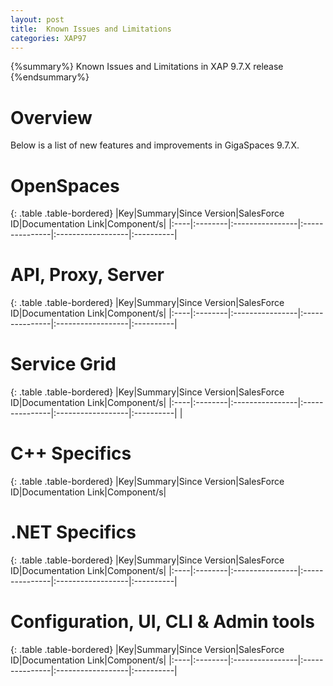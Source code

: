 ```yaml
---
layout: post
title:  Known Issues and Limitations
categories: XAP97
---
```


{%summary%} Known Issues and Limitations in XAP 9.7.X release {%endsummary%}

# Overview

Below is a list of new features and improvements in GigaSpaces 9.7.X.

# OpenSpaces

{: .table .table-bordered}
|Key|Summary|Since Version|SalesForce ID|Documentation Link|Component/s|
|:----|:--------|:----------------|:---------------|:------------------|:----------|


# API, Proxy, Server

{: .table .table-bordered}
|Key|Summary|Since Version|SalesForce ID|Documentation Link|Component/s|
|:----|:--------|:----------------|:---------------|:------------------|:----------|



# Service Grid

{: .table .table-bordered}
|Key|Summary|Since Version|SalesForce ID|Documentation Link|Component/s|
|:----|:--------|:----------------|:---------------|:------------------|:----------|
|
# C++ Specifics

{: .table .table-bordered}
|Key|Summary|Since Version|SalesForce ID|Documentation Link|Component/s|


# .NET Specifics

{: .table .table-bordered}
|Key|Summary|Since Version|SalesForce ID|Documentation Link|Component/s|
|:----|:--------|:----------------|:---------------|:------------------|:----------|


# Configuration, UI, CLI & Admin tools

{: .table .table-bordered}
|Key|Summary|Since Version|SalesForce ID|Documentation Link|Component/s|
|:----|:--------|:----------------|:---------------|:------------------|:----------|
